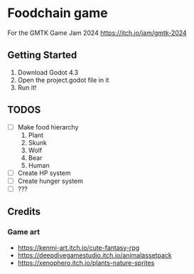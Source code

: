 # Foodchain game

For the GMTK Game Jam 2024 https://itch.io/jam/gmtk-2024

## Getting Started

1. Download Godot 4.3
2. Open the project.godot file in it
3. Run it!

## TODOS

- [ ] Make food hierarchy
    1. Plant
    2. Skunk
    3. Wolf
    4. Bear
    5. Human
- [ ] Create HP system
- [ ] Create hunger system
- [ ] ???

## Credits

### Game art

- https://kenmi-art.itch.io/cute-fantasy-rpg
- https://deepdivegamestudio.itch.io/animalassetpack
- https://xenophero.itch.io/plants-nature-sprites